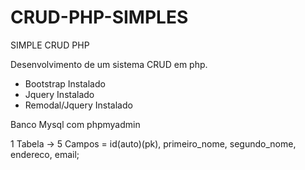 CRUD-PHP-SIMPLES
================

SIMPLE CRUD PHP

Desenvolvimento de um sistema CRUD em php.

* Bootstrap Instalado
* Jquery Instalado
* Remodal/Jquery Instalado


Banco Mysql com phpmyadmin

1 Tabela -> 5 Campos = id(auto)(pk), primeiro_nome, segundo_nome, endereco, email;


